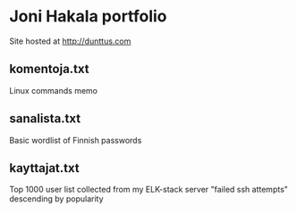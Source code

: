 # Joni Hakala portfolio
Site hosted at http://dunttus.com

## komentoja.txt
Linux commands memo

## sanalista.txt
Basic wordlist of Finnish passwords

## kayttajat.txt
Top 1000 user list collected from my ELK-stack server "failed ssh attempts" descending by popularity
